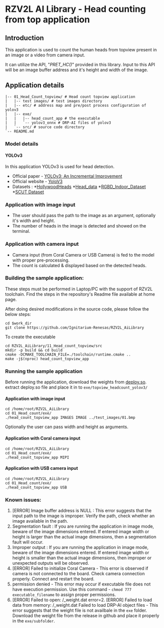 # RZV2L AI Library - Head counting from top application

## Introduction

This application is used to count the human heads from topview present in an image or a video from camera input.

It can utilize the API, "*PRET_HC()*" provided in this library. Input to this API will be an image buffer address and it's height and width of the image. 

<!-- sample video on YouTube -[Head counting demo](https://youtu.be/YNcCCiSx9YM) -->

## Application details
```
|-- 01_Head_Count_topview/ # Head count topview application
|   |-- test images/ # test images directory
|   |-- etc/ # address map and pre/post process configuration of yolov3
|   |-- exe/
|   |   |-- head_count_app # the executable
|   |   `-- yolov3_onnx # DRP-AI files of yolov3
|   `-- src/ # source code directory
`-- README.md
```

### Model details

#### YOLOv3
In this application YOLOv3 is used for head detection.
- Official paper - [YOLOv3: An Incremental Improvement](https://arxiv.org/pdf/1804.02767.pdf)
- Official website - [YoloV3](https://pjreddie.com/darknet/yolo/)
- Datasets : 
*[HollywoodHeads](https://www.di.ens.fr/willow/research/headdetection/)
*[Head_data](https://www.kaggle.com/datasets/houssad/head-data)
*[RGBD_Indoor_Dataset](https://drive.google.com/file/d/1fOub9LcNqfDlr-mEcdnenAJWw-rqWGmG/view)
*[SCUT Dataset](https://github.com/HCIILAB/SCUT-HEAD-Dataset-Release)

### Application with image input
- The user should pass the path to the image as an argument, optionally it's width and height.
- The number of heads in the image is detected and showed on the terminal.

### Application with camera input
- Camera input (from Coral Camera or USB Camera) is fed to the model with proper pre-processing.
- The count is calculated & displayed based on the detected heads.

### Building the sample application:

These steps must be performed in Laptop/PC with the support of RZV2L toolchain. Find the steps in the repository's Readme file available at home page.

After doing desired modifications in the source code, please follow the below steps: 

```
cd $work_dir
git clone https://github.com/Ignitarium-Renesas/RZV2L_AiLibrary 
```
To create the executable
```
cd RZV2L_AiLibrary/11_Head_count_topview/src
mkdir -p build && cd build
cmake -DCMAKE_TOOLCHAIN_FILE=./toolchain/runtime.cmake ..
make -j$(nproc) head_count_topview_app
```
### Running the sample application
Before running the application, download the weights from [deploy.so](https://github.com/Ignitarium-Renesas/RZV2L_AiLibrary/releases/download/tvm_v1.0.0/11_head_count_topview.zip). extract deploy.so file and place it in to `exe/topview_headcount_yolov3/`

#### Application with image input
```
cd /home/root/RZV2L_AiLibrary 
cd 01_Head_count/exe/
./head_count_topview_app IMAGES IMAGE ../test_images/01.bmp
```
Optionally the user can pass width and height as arguments.

#### Application with Coral camera input
```
cd /home/root/RZV2L_AiLibrary 
cd 01_Head_count/exe/
./head_count_topview_app MIPI
```

#### Application with USB camera input
```
cd /home/root/RZV2L_AiLibrary 
cd 01_Head_count/exe/
./head_count_topview_app USB
```

### Known issues:
1. [ERROR] Image buffer address is NULL : This error suggests that the input path to the image is improper. Verify the path, check whether an image available in the path.
2. Segmentation fault : If you are running the application in image mode, beware of the image dimensions entered. If entered image width or height is larger than the actual image dimensions, then a segmentation fault will occur.
3. Improper output : If you are running the application in image mode, beware of the image dimensions entered. If entered image width or height is smaller than the actual image dimensions, then improper or unexpected outputs will be observed.
4. [ERROR] Failed to initialize Coral Camera - This error is observed if camera is not connected to the board. Check camera connection properly. Connect and restart the board.
5. permission denied - This error may occur if executable file does not have execution permission. Use this command - `chmod 777 executable_filename` to assign proper permissions.
6. [ERROR] Failed to open: <prefix>/<prefix>_weight.dat error=2. [ERROR] Failed to load data from memory: <prefix>/<prefix>_weight.dat Failed to load DRP-AI object files - This error suggests that the weight file is not availbale in the `exe` folder. Download the weight file from the release in github and place it properly in the `exe/subfolder`.
